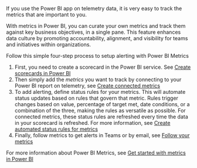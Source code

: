 If you use the Power BI app on telemetry data, it is very easy to track the metrics that are important to you. 

With metrics in Power BI, you can curate your own metrics and track them against key business objectives, in a single pane. This feature enhances data culture by promoting accountability, alignment, and visibility for teams and initiatives within organizations. 

Follow this simple four-step process to setup alerting with Power BI Metrics
1. First, you need to create a scorecard in the Power BI service. See [Create scorecards in Power BI](https://learn.microsoft.com/en-us/power-bi/create-reports/service-goals-create)
2. Then simply add the _metrics_ you want to track by connecting to your Power BI report on telemetry, see [Create connected metrics](https://learn.microsoft.com/en-us/power-bi/create-reports/service-goals-create-connected)
3. To add alerting, define status rules for your metrics. This will automate status updates based on rules that govern that metric. Rules trigger changes based on value, percentage of target met, date conditions, or a combination of the three, making the rules as versatile as possible. For connected metrics, these status rules are refreshed every time the data in your scorecard is refreshed. For more information, see [Create automated status rules for metrics](https://learn.microsoft.com/en-us/power-bi/create-reports/service-metrics-status-rules)
4. Finally, follow metrics to get alerts in Teams or by email, see [Follow your metrics](https://learn.microsoft.com/en-us/power-bi/create-reports/service-metrics-follow)

For more information about Power BI Metrics, see [Get started with metrics in Power BI](https://learn.microsoft.com/en-us/power-bi/create-reports/service-goals-introduction)